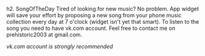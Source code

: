 ﻿h2. SongOfTheDay
Tired of looking for new music? No problem. App widget will save  your effort by proposing a new song from your phone music collection every day at 7 o'clock (widget isn't yet that smart). To listen to the song you need to have vk.com account. Feel free to contact me on prehistoric2003 at gmail.com.

*vk.com account is strongly recommended*
